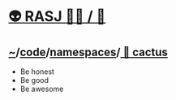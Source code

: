 # [👽 RASJ 👨‍💻 / ](https://github.com/rasj-machine)[🧬](https://github.com/rasj-lab-cactus)

## [~](https://github.com/rasj-machine/home)/[code](https://github.com/rasj-machine/code)/[namespaces](https://github.com/rasj-machine/code/tree/main/namespaces)/[ 🌵 cactus](https://github.com/rasj-lab-cactus/codespace)

- Be honest
- Be good
- Be awesome


